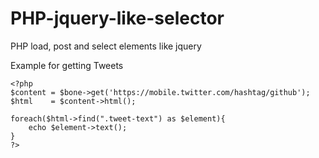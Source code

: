 PHP-jquery-like-selector
========================

PHP load, post and select elements like jquery

Example for getting Tweets

	<?php
	$content = $bone->get('https://mobile.twitter.com/hashtag/github');
	$html    = $content->html();
	
	foreach($html->find(".tweet-text") as $element){
		echo $element->text();
	}
	?>
